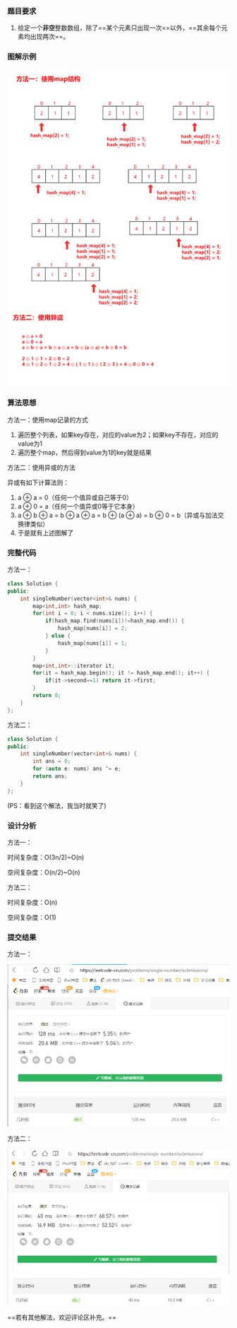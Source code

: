 ### 题目要求

1. 给定一个**非空**整数数组，除了==某个元素只出现一次==以外，==其余每个元素均出现两次==。

### 图解示例

![](pic/0136.png)

### 算法思想

方法一：使用map记录的方式

1. 遍历整个列表，如果key存在，对应的value为2；如果key不存在，对应的value为1
2. 遍历整个map，然后得到value为1的key就是结果

方法二：使用异或的方法

异或有如下计算法则：

1. a ⊕ a = 0（任何一个值异或自己等于0）
2. a ⊕ 0 = a（任何一个值异或0等于它本身）
3. a ⊕ b ⊕ a = b ⊕ a ⊕ a = b ⊕ (a ⊕ a) = b ⊕ 0 = b（异或与加法交换律类似）
4. 于是就有上述图解了

### 完整代码

方法一：

```c++
class Solution {
public:
    int singleNumber(vector<int>& nums) {
		map<int,int> hash_map;
		for(int i = 0; i < nums.size(); i++) {
			if(hash_map.find(nums[i])!=hash_map.end()) {
				hash_map[nums[i]] = 2;
			} else {
				hash_map[nums[i]] = 1;
			}
		}
		map<int,int>::iterator it;
		for(it = hash_map.begin(); it != hash_map.end(); it++) {
			if(it->second==1) return it->first;
		}
		return 0;
    }
};
```

方法二：

```c++
class Solution {
public:
    int singleNumber(vector<int>& nums) {
        int ans = 0;
        for (auto e: nums) ans ^= e;
        return ans;
    }
};
```

(PS：看到这个解法，我当时就笑了)

### 设计分析

方法一：

时间复杂度：O(3n/2)~O(n)

空间复杂度：O(n/2)~O(n)

方法二：

时间复杂度：O(n)

空间复杂度：O(1)

### 提交结果

方法一：

![image-20201225223756140](pic/【0103】方法1提交结果.png)

方法二：

![image-20201225224122289](pic/【0103】方法2提交结果.png)

==若有其他解法，欢迎评论区补充。==